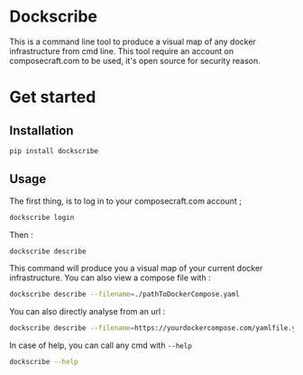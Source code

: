 # Dockscribe

This is a command line tool to produce a visual map of any docker infrastructure from cmd line.
This tool require an account on composecraft.com to be used, it's open source for security reason.

# Get started

## Installation

```bash
pip install dockscribe
```

## Usage

The first thing, is to log in to your composecraft.com account ;

```bash
dockscribe login
```

Then :

```bash
dockscribe describe
```

This command will produce you a visual map of your current docker infrastructure.
You can also view a compose file with :

```bash
dockscribe describe --filename=./pathToDockerCompose.yaml
```

You can also directly analyse from an url : 

```bash
dockscribe describe --filename=https://yourdockercompose.com/yamlfile.yaml
```

In case of help, you can call any cmd with `--help`

```bash
dockscribe --help
```